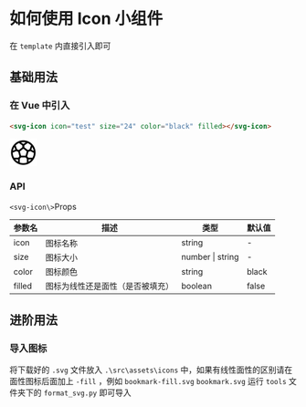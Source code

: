# 如何使用 Icon 小组件

在 `template` 内直接引入即可

## 基础用法

### 在 Vue 中引入

```html
<svg-icon icon="test" size="24" color="black" filled></svg-icon>
```

![alt text](../src/assets/icons/test.svg)

### API

`<svg-icon\>`Props

| 参数名 | 描述                             | 类型             | 默认值 |
| ------ | -------------------------------- | ---------------- | ------ |
| icon   | 图标名称                         | string           | -      |
| size   | 图标大小                         | number \| string | -      |
| color  | 图标颜色                         | string           | black  |
| filled | 图标为线性还是面性（是否被填充） | boolean          | false  |

## 进阶用法

### 导入图标

将下载好的 `.svg` 文件放入 `.\src\assets\icons` 中，如果有线性面性的区别请在面性图标后面加上 `-fill` ，例如 `bookmark-fill.svg` `bookmark.svg`
运行 `tools` 文件夹下的 `format_svg.py` 即可导入
